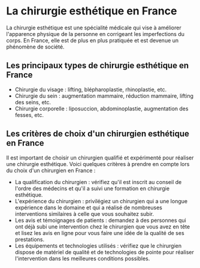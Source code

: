<html>
<head>
    <title>La chirurgie esthétique en France</title>
</head>
<body>
    <h1>La chirurgie esthétique en France</h1>
    <p>La chirurgie esthétique est une spécialité médicale qui vise à améliorer l'apparence physique de la personne en corrigeant les imperfections du corps. En France, elle est de plus en plus pratiquée et est devenue un phénomène de société.</p>
    <h2>Les principaux types de chirurgie esthétique en France</h2>
    <ul>
        <li>Chirurgie du visage : lifting, blépharoplastie, rhinoplastie, etc.</li>
        <li>Chirurgie du sein : augmentation mammaire, réduction mammaire, lifting des seins, etc.</li>
        <li>Chirurgie corporelle : liposuccion, abdominoplastie, augmentation des fesses, etc.</li>
    </ul>
    <h2>Les critères de choix d'un chirurgien esthétique en France</h2>
    <p>Il est important de choisir un chirurgien qualifié et expérimenté pour réaliser une chirurgie esthétique. Voici quelques critères à prendre en compte lors du choix d'un chirurgien en France :</p>
    <ul>
        <li>La qualification du chirurgien : vérifiez qu'il est inscrit au conseil de l'ordre des médecins et qu'il a suivi une formation en chirurgie esthétique.</li>
        <li>L'expérience du chirurgien : privilégiez un chirurgien qui a une longue expérience dans le domaine et qui a réalisé de nombreuses interventions similaires à celle que vous souhaitez subir.</li>
        <li>Les avis et témoignages de patients : demandez à des personnes qui ont déjà subi une intervention chez le chirurgien que vous avez en tête et lisez les avis en ligne pour vous faire une idée de la qualité de ses prestations.</li>
        <li>Les équipements et technologies utilisés : vérifiez que le chirurgien dispose de matériel de qualité et de technologies de pointe pour réaliser l'intervention dans les meilleures conditions possibles.</li>
    </ul>
</body>
</html>

